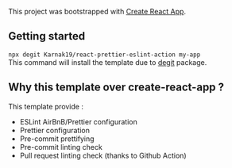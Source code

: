 This project was bootstrapped with [Create React App](https://github.com/facebook/create-react-app).

## Getting started

`npx degit Karnak19/react-prettier-eslint-action my-app`  
This command will install the template due to [degit](https://github.com/Rich-Harris/degit) package.

## Why this template over create-react-app ?

This template provide :

- ESLint AirBnB/Prettier configuration
- Prettier configuration
- Pre-commit prettifying
- Pre-commit linting check
- Pull request linting check (thanks to Github Action)
